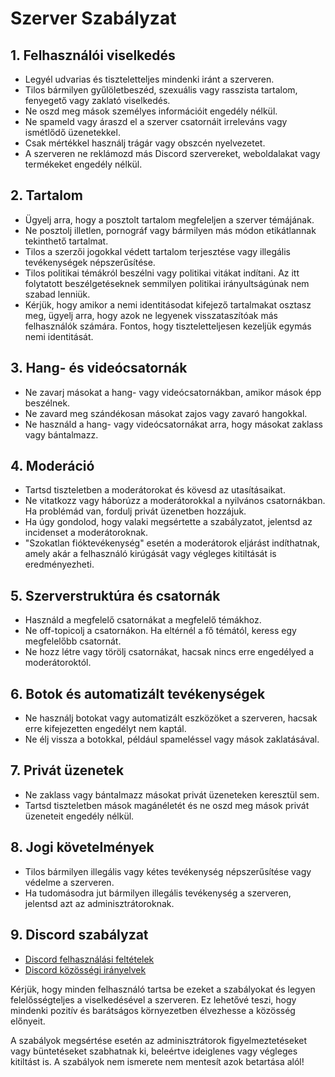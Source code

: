 # Szerver Szabályzat

## 1. Felhasználói viselkedés
- Legyél udvarias és tiszteletteljes mindenki iránt a szerveren.
- Tilos bármilyen gyűlöletbeszéd, szexuális vagy rasszista tartalom, fenyegető vagy zaklató viselkedés.
- Ne oszd meg mások személyes információit engedély nélkül.
- Ne spameld vagy áraszd el a szerver csatornáit irreleváns vagy ismétlődő üzenetekkel.
- Csak mértékkel használj trágár vagy obszcén nyelvezetet.
- A szerveren ne reklámozd más Discord szervereket, weboldalakat vagy termékeket engedély nélkül.

## 2. Tartalom
- Ügyelj arra, hogy a posztolt tartalom megfeleljen a szerver témájának.
- Ne posztolj illetlen, pornográf vagy bármilyen más módon etikátlannak tekinthető tartalmat.
- Tilos a szerzői jogokkal védett tartalom terjesztése vagy illegális tevékenységek népszerűsítése.
- Tilos politikai témákról beszélni vagy politikai vitákat indítani. Az itt folytatott beszélgetéseknek semmilyen politikai irányultságúnak nem szabad lenniük.
- Kérjük, hogy amikor a nemi identitásodat kifejező tartalmakat osztasz meg, ügyelj arra, hogy azok ne legyenek visszataszítóak más felhasználók számára. Fontos, hogy tiszteletteljesen kezeljük egymás nemi identitását.

## 3. Hang- és videócsatornák
- Ne zavarj másokat a hang- vagy videócsatornákban, amikor mások épp beszélnek.
- Ne zavard meg szándékosan másokat zajos vagy zavaró hangokkal.
- Ne használd a hang- vagy videócsatornákat arra, hogy másokat zaklass vagy bántalmazz.

## 4. Moderáció
- Tartsd tiszteletben a moderátorokat és kövesd az utasításaikat.
- Ne vitatkozz vagy háborúzz a moderátorokkal a nyilvános csatornákban. Ha problémád van, fordulj privát üzenetben hozzájuk.
- Ha úgy gondolod, hogy valaki megsértette a szabályzatot, jelentsd az incidenset a moderátoroknak.
- "Szokatlan fióktevékenység" esetén a moderátorok eljárást indíthatnak, amely akár a felhasználó kirúgását vagy végleges kitiltását is eredményezheti.

## 5. Szerverstruktúra és csatornák
- Használd a megfelelő csatornákat a megfelelő témákhoz.
- Ne off-topicolj a csatornákon. Ha eltérnél a fő témától, keress egy megfelelőbb csatornát.
- Ne hozz létre vagy törölj csatornákat, hacsak nincs erre engedélyed a moderátoroktól.

## 6. Botok és automatizált tevékenységek
- Ne használj botokat vagy automatizált eszközöket a szerveren, hacsak erre kifejezetten engedélyt nem kaptál.
- Ne élj vissza a botokkal, például spameléssel vagy mások zaklatásával.

## 7. Privát üzenetek
- Ne zaklass vagy bántalmazz másokat privát üzeneteken keresztül sem.
- Tartsd tiszteletben mások magánéletét és ne oszd meg mások privát üzeneteit engedély nélkül.

## 8. Jogi követelmények
- Tilos bármilyen illegális vagy kétes tevékenység népszerűsítése vagy védelme a szerveren.
- Ha tudomásodra jut bármilyen illegális tevékenység a szerveren, jelentsd azt az adminisztrátoroknak.

## 9. Discord szabályzat
- [Discord felhasználási feltételek](https://discord.com/terms)
- [Discord közösségi irányelvek](https://discord.com/guidelines)

Kérjük, hogy minden felhasználó tartsa be ezeket a szabályokat és legyen felelősségteljes a viselkedésével a szerveren. Ez lehetővé teszi, hogy mindenki pozitív és barátságos környezetben élvezhesse a közösség előnyeit.

A szabályok megsértése esetén az adminisztrátorok figyelmeztetéseket vagy büntetéseket szabhatnak ki, beleértve ideiglenes vagy végleges kitiltást is. A szabályok nem ismerete nem mentesít azok betartása alól!

